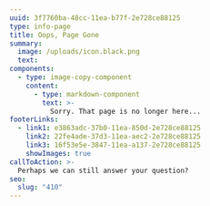 ```yaml
---
uuid: 3f7760ba-48cc-11ea-b77f-2e728ce88125
type: info-page
title: Oops, Page Gone
summary:
  image: /uploads/icon.black.png
  text:
components:
  - type: image-copy-component
    content:
      - type: markdown-component
        text: >-
          Sorry. That page is no longer here...
footerLinks:
  - link1: e3863adc-37b0-11ea-850d-2e728ce88125
    link2: 22fe4ade-37d3-11ea-aec2-2e728ce88125
    link3: 16f53e5e-3847-11ea-a137-2e728ce88125
    showImages: true
callToAction: >-
  Perhaps we can still answer your question?
seo:
  slug: "410"
---
```

